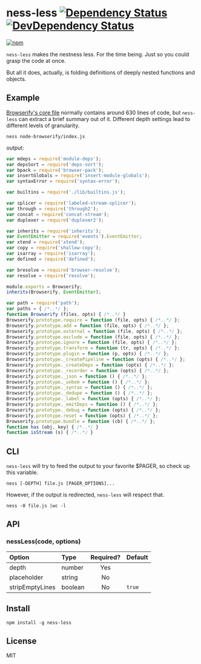 # ness-less [![Dependency Status][david-badge]][david] [![DevDependency Status][david-dev-badge]][david-dev]

[![npm](https://nodei.co/npm/ness-less.png)](https://nodei.co/npm/ness-less/)

[david-badge]: https://david-dm.org/eush77/ness-less.png
[david]: https://david-dm.org/eush77/ness-less
[david-dev-badge]: https://david-dm.org/eush77/ness-less/dev-status.png
[david-dev]: https://david-dm.org/eush77/ness-less#info=devDependencies

`ness-less` makes the nestness less. For the time being. Just so you could grasp the code at once.

But all it does, actually, is folding definitions of deeply nested functions and objects.

## Example

[Browserify's core file](https://github.com/substack/node-browserify/blob/master/index.js) normally contains around 630 lines of code, but `ness-less` can extract a brief summary out of it. Different depth settings lead to different levels of granularity.

```shell
ness node-browserify/index.js
```

output:

```js
var mdeps = require('module-deps');
var depsSort = require('deps-sort');
var bpack = require('browser-pack');
var insertGlobals = require('insert-module-globals');
var syntaxError = require('syntax-error');

var builtins = require('./lib/builtins.js');

var splicer = require('labeled-stream-splicer');
var through = require('through2');
var concat = require('concat-stream');
var duplexer = require('duplexer2');

var inherits = require('inherits');
var EventEmitter = require('events').EventEmitter;
var xtend = require('xtend');
var copy = require('shallow-copy');
var isarray = require('isarray');
var defined = require('defined');

var bresolve = require('browser-resolve');
var resolve = require('resolve');

module.exports = Browserify;
inherits(Browserify, EventEmitter);

var path = require('path');
var paths = { /*..*/ };
function Browserify (files, opts) { /*..*/ }
Browserify.prototype.require = function (file, opts) { /*..*/ };
Browserify.prototype.add = function (file, opts) { /*..*/ };
Browserify.prototype.external = function (file, opts) { /*..*/ };
Browserify.prototype.exclude = function (file, opts) { /*..*/ };
Browserify.prototype.ignore = function (file, opts) { /*..*/ };
Browserify.prototype.transform = function (tr, opts) { /*..*/ };
Browserify.prototype.plugin = function (p, opts) { /*..*/ };
Browserify.prototype._createPipeline = function (opts) { /*..*/ };
Browserify.prototype._createDeps = function (opts) { /*..*/ };
Browserify.prototype._recorder = function (opts) { /*..*/ };
Browserify.prototype._json = function () { /*..*/ };
Browserify.prototype._unbom = function () { /*..*/ };
Browserify.prototype._syntax = function () { /*..*/ };
Browserify.prototype._dedupe = function () { /*..*/ };
Browserify.prototype._label = function (opts) { /*..*/ };
Browserify.prototype._emitDeps = function () { /*..*/ };
Browserify.prototype._debug = function (opts) { /*..*/ };
Browserify.prototype.reset = function (opts) { /*..*/ };
Browserify.prototype.bundle = function (cb) { /*..*/ };
function has (obj, key) { /*..*/ }
function isStream (s) { /*..*/ }
```

## CLI

`ness-less` will try to feed the output to your favorite $PAGER, so check up this variable.

```shell
ness [-DEPTH] file.js [PAGER_OPTIONS]...
```

However, if the output is redirected, `ness-less` will respect that.

```shell
ness -0 file.js |wc -l
```

## API

### nessLess(code, options)

| Option          | Type    | Required? | Default |
| :-------------- | :------ | :-------: | :------ |
| depth           | number  | Yes       |         |
| placeholder     | string  | No        |         |
| stripEmptyLines | boolean | No        | `true`  |

## Install

```shell
npm install -g ness-less
```

## License

MIT
